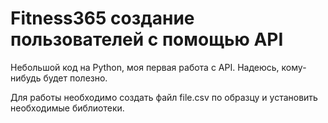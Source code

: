 # Fitness365 создание пользователей с помощью API
Небольшой код на Python, моя первая работа с API. Надеюсь, кому-нибудь будет полезно.

Для работы необходимо создать файл file.csv по образцу и установить необходимые библиотеки.
